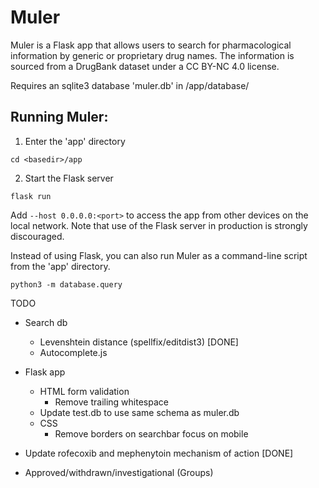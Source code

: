 # Muler

Muler is a Flask app that allows users to search for pharmacological information by generic or proprietary drug names. The information is sourced from a DrugBank dataset under a CC BY-NC 4.0 license. 

Requires an sqlite3 database 'muler.db' in /app/database/

## Running Muler:

1. Enter the 'app' directory

```
cd <basedir>/app
```

2. Start the Flask server

```
flask run 
```

Add ```--host 0.0.0.0:<port>``` to access the app from other devices on the local network.
Note that use of the Flask server in production is strongly discouraged. 

Instead of using Flask, you can also run Muler as a command-line script from the 'app' directory.

```
python3 -m database.query
```


TODO

- Search db
  - Levenshtein distance (spellfix/editdist3) [DONE]
  - Autocomplete.js

- Flask app 
  - HTML form validation
    - Remove trailing whitespace
  - Update test.db to use same schema as muler.db
  - CSS
    - Remove borders on searchbar focus on mobile

- Update rofecoxib and mephenytoin mechanism of action [DONE]
- Approved/withdrawn/investigational (Groups)
